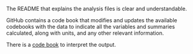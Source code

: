 The README that explains the analysis files is clear and understandable.

GitHub contains a code book that modifies and updates the available codebooks with the data to indicate all the variables and summaries calculated, along with units, and any other relevant information.

There is a [code book](CodeBook.md) to interpret the output.

